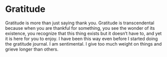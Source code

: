 # Gratitude

Gratitude is more than just saying thank you. Gratitude is transcendental because when you are thankful for something, you see the wonder of its existence, you recognize that this thing exists but it doesn’t have to, and yet it is here for you to enjoy. I have been this way even before I started doing the gratitude journal. I am sentimental. I give too much weight on things and grieve longer than others.

